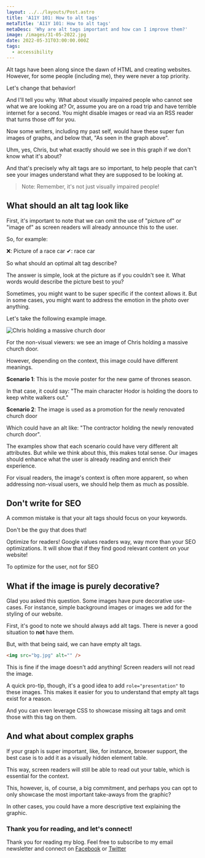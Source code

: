 ```yaml
---
layout: ../../layouts/Post.astro
title: 'A11Y 101: How to alt tags'
metaTitle: 'A11Y 101: How to alt tags'
metaDesc: 'Why are alt tags important and how can I improve them?'
image: /images/31-05-2022.jpg
date: 2022-05-31T03:00:00.000Z
tags:
  - accessibility
---
```


Alt tags have been along since the dawn of HTML and creating websites. However, for some people (including me), they were never a top priority.

Let's change that behavior!

And I'll tell you why. What about visually impaired people who cannot see what we are looking at?
Or, assume you are on a road trip and have terrible internet for a second. You might disable images or read via an RSS reader that turns those off for you.

Now some writers, including my past self, would have these super fun images of graphs, and below that, "As seen in the graph above".

Uhm, yes, Chris, but what exactly should we see in this graph if we don't know what it's about?

And that's precisely why alt tags are so important, to help people that can't see your images understand what they are supposed to be looking at.

> Note: Remember, it's not just visually impaired people!

## What should an alt tag look like

First, it's important to note that we can omit the use of "picture of" or "image of" as screen readers will already announce this to the user.

So, for example:

❌: Picture of a race car
✔: race car

So what should an optimal alt tag describe?

The answer is simple, look at the picture as if you couldn't see it.
What words would describe the picture best to you?

Sometimes, you might want to be super specific if the context allows it.
But in some cases, you might want to address the emotion in the photo over anything.

Let's take the following example image.

![Chris holding a massive church door](https://cdn.hashnode.com/res/hashnode/image/upload/v1653153747960/N8K8eiTB0.JPG)

For the non-visual viewers: we see an image of Chris holding a massive church door.

However, depending on the context, this image could have different meanings.

**Scenario 1**: This is the movie poster for the new game of thrones season.

In that case, it could say: "The main character Hodor is holding the doors to keep white walkers out."

**Scenario 2**: The image is used as a promotion for the newly renovated church door

Which could have an alt like: "The contractor holding the newly renovated church door".

The examples show that each scenario could have very different alt attributes.
But while we think about this, this makes total sense.
Our images should enhance what the user is already reading and enrich their experience.

For visual readers, the image's context is often more apparent, so when addressing non-visual users, we should help them as much as possible.

## Don't write for SEO

A common mistake is that your alt tags should focus on your keywords.

Don't be the guy that does that!

Optimize for readers! Google values readers way, way more than your SEO optimizations.
It will show that if they find good relevant content on your website!

To optimize for the user, not for SEO

## What if the image is purely decorative?

Glad you asked this question. Some images have pure decorative use-cases.
For instance, simple background images or images we add for the styling of our website.

First, it's good to note we should always add alt tags. There is never a good situation to **not** have them.

But, with that being said, we can have empty alt tags.

```html
<img src="bg.jpg" alt="" />
```

This is fine if the image doesn't add anything!
Screen readers will not read the image.

A quick pro-tip, though, it's a good idea to add `role="presentation"` to these images.
This makes it easier for you to understand that empty alt tags exist for a reason.

And you can even leverage CSS to showcase missing alt tags and omit those with this tag on them.

## And what about complex graphs

If your graph is super important, like, for instance, browser support, the best case is to add it as a visually hidden element table.

This way, screen readers will still be able to read out your table, which is essential for the context.

This, however, is, of course, a big commitment, and perhaps you can opt to only showcase the most important take-aways from the graphic?

In other cases, you could have a more descriptive text explaining the graphic.

### Thank you for reading, and let's connect!

Thank you for reading my blog. Feel free to subscribe to my email newsletter and connect on [Facebook](https://www.facebook.com/DailyDevTipsBlog) or [Twitter](https://twitter.com/DailyDevTips1)
